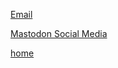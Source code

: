 [Email](mailto:www@domainone.uk?subject=Hello%20from%20the%20www)

[Mastodon Social Media](https://mastodon.social/@martinh888)

[home](/)
